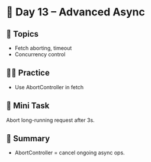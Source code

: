 # 📘 Day 13 – Advanced Async

## 📖 Topics
- Fetch aborting, timeout
- Concurrency control

## 👨‍💻 Practice
- Use AbortController in fetch

## 🚀 Mini Task
Abort long-running request after 3s.

## 🧠 Summary
- AbortController = cancel ongoing async ops.
